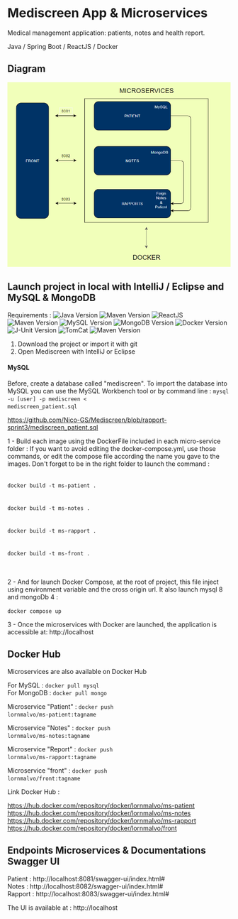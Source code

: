 <h1>Mediscreen App & Microservices</h1>

Medical management application: patients, notes and health report.

Java / Spring Boot / ReactJS / Docker


<h2> Diagram </h2>

<p align="center">
  <img src="https://github.com/Nico-GS/Mediscreen/blob/rapport-sprint3/Sch%C3%A9maApp.PNG" />
</p>

<h2>Launch project in local with IntelliJ / Eclipse and MySQL & MongoDB</h2>

Requirements : 
  ![Java Version](https://img.shields.io/badge/Java-1.8.x-red)
  ![Maven Version](https://img.shields.io/badge/React.JS-17.0.2-blue)
  ![ReactJS](https://img.shields.io/badge/Maven-3.6.3-blue)
  ![Maven Version](https://img.shields.io/badge/Maven-3.6.3-blue)
  ![MySQL Version](https://img.shields.io/badge/MySQL-8.x-cyan)
  ![MongoDB Version](https://img.shields.io/badge/MongoDB-4.x-green)
  ![Docker Version](https://img.shields.io/badge/Docker-20.10.2-cyan)
  ![J-Unit Version](https://img.shields.io/badge/JUnit-5.7.0-orange)
  ![TomCat](https://img.shields.io/badge/TomCat-9.0.41-brightgreen)
  ![Maven Version](https://img.shields.io/badge/Maven-4.0.0-blue)

1. Download the project or import it with git
2. Open Mediscreen with IntelliJ or Eclipse

<h4> MySQL </h4>

Before, create a database called "mediscreen".
To import the database into MySQL you can use the MySQL Workbench tool or by command line :
<code>mysql -u [user] -p mediscreen < mediscreen_patient.sql</code>

https://github.com/Nico-GS/Mediscreen/blob/rapport-sprint3/mediscreen_patient.sql
 
  
1 - Build each image using the DockerFile included in each micro-service folder : If you want to avoid editing the docker-compose.yml, use those commands, or edit the compose file according the name you gave to the images. Don't forget to be in the right folder to launch the command : 
  
<code>
docker build -t ms-patient .
</code>
<br/>
<code>
docker build -t ms-notes .
</code>
<br/>
<code>
docker build -t ms-rapport .
</code>
<br/>
<code>
docker build -t ms-front .
</code> 
<br/>
<br/>

2 - And for launch Docker Compose, at the root of project, this file inject using environment variable and the cross origin url. It also launch mysql 8 and mongoDb 4 :

<code>docker compose up</code>
  
3 - Once the microservices with Docker are launched, the application is accessible at: http://localhost
  
  
<h2> Docker Hub </h2>
  
Microservices are also available on Docker Hub

For MySQL : <code>docker pull mysql</code>
<br/>
For MongoDB : <code>docker pull mongo</code>

Microservice "Patient" : <code>docker push lornmalvo/ms-patient:tagname</code>

Microservice "Notes" :   <code>docker push lornmalvo/ms-notes:tagname</code>

Microservice "Report" :  <code>docker push lornmalvo/ms-rapport:tagname</code>

Microservice "front" :   <code>docker push lornmalvo/front:tagname</code>

Link Docker Hub :

https://hub.docker.com/repository/docker/lornmalvo/ms-patient
<br/>
https://hub.docker.com/repository/docker/lornmalvo/ms-notes
<br/>
https://hub.docker.com/repository/docker/lornmalvo/ms-rapport
<br/>
https://hub.docker.com/repository/docker/lornmalvo/front

<h2>Endpoints Microservices & Documentations Swagger UI</h2>

Patient : http://localhost:8081/swagger-ui/index.html#
<br/>
Notes : http://localhost:8082/swagger-ui/index.html#
<br/>
Rapport : http://localhost:8083/swagger-ui/index.html#

The UI is available at : http://localhost
  
  


